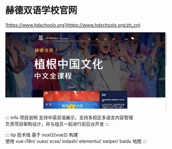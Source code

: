 # 赫德双语学校官网

[https://www.hdschools.org](https://www.hdschools.org/zh_cn)

![alt text](image/hdschool.png)

::: info 项目说明
支持中英双语展示，支持多校区多语言内容管理  
负责项目架构设计，并与组员一起进行前后台开发
:::

::: tip 技术栈
基于 nuxt2\(vue2\) 构建  
使用 vue-i18n/ vuex/ scss/ lodash/ elementui/ swiper/ baidu 地图
:::
